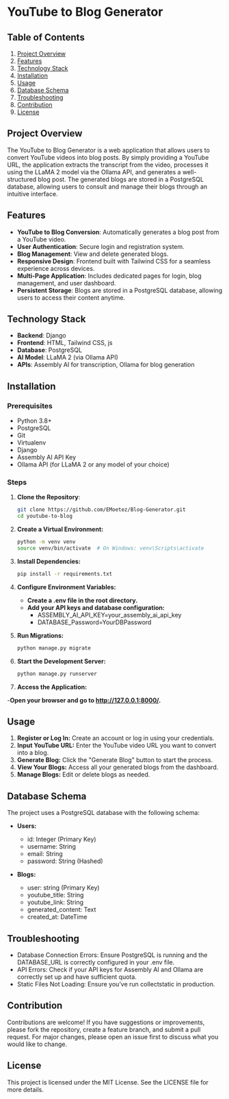 # YouTube to Blog Generator

## Table of Contents

1. [Project Overview](#project-overview)
2. [Features](#features)
3. [Technology Stack](#technology-stack)
4. [Installation](#installation)
5. [Usage](#usage)
6. [Database Schema](#database-schema)
7. [Troubleshooting](#troubleshooting)
8. [Contribution](#contribution)
9. [License](#license)


## Project Overview

The YouTube to Blog Generator is a web application that allows users to convert YouTube videos into blog posts. By simply providing a YouTube URL, the application extracts the transcript from the video, processes it using the LLaMA 2 model via the Ollama API, and generates a well-structured blog post. The generated blogs are stored in a PostgreSQL database, allowing users to consult and manage their blogs through an intuitive interface.

## Features

- **YouTube to Blog Conversion**: Automatically generates a blog post from a YouTube video.
- **User Authentication**: Secure login and registration system.
- **Blog Management**: View and delete generated blogs.
- **Responsive Design**: Frontend built with Tailwind CSS for a seamless experience across devices.
- **Multi-Page Application**: Includes dedicated pages for login, blog management, and user dashboard.
- **Persistent Storage**: Blogs are stored in a PostgreSQL database, allowing users to access their content anytime.

## Technology Stack

- **Backend**: Django
- **Frontend**: HTML, Tailwind CSS, js
- **Database**: PostgreSQL
- **AI Model**: LLaMA 2 (via Ollama API)
- **APIs**: Assembly AI for transcription, Ollama for blog generation

## Installation

### Prerequisites

- Python 3.8+
- PostgreSQL
- Git
- Virtualenv
- Django
- Assembly AI API Key
- Ollama API (for LLaMA 2 or any model of your choice)

### Steps

1. **Clone the Repository**:

   ```bash
   git clone https://github.com/EMoetez/Blog-Generator.git
   cd youtube-to-blog

2. **Create a Virtual Environment:**
   ```bash
   python -m venv venv
   source venv/bin/activate  # On Windows: venv\Scripts\activate
3. **Install Dependencies:**
  
   ```bash
   pip install -r requirements.txt

4. **Configure Environment Variables:**

    - **Create a .env file in the root directory.**
    - **Add your API keys and database configuration:**
       - ASSEMBLY_AI_API_KEY=your_assembly_ai_api_key
       - DATABASE_Password=YourDBPassword

5. **Run Migrations:**
   ```python
   python manage.py migrate
   ```

6. **Start the Development Server:**
   ```python
   python manage.py runserver
   ```


7. **Access the Application:**
   
-**Open your browser and go to http://127.0.0.1:8000/.** 


## Usage

1. **Register or Log In:** Create an account or log in using your credentials.
2. **Input YouTube URL:** Enter the YouTube video URL you want to convert into a blog.
3. **Generate Blog:** Click the "Generate Blog" button to start the process.
4. **View Your Blogs:** Access all your generated blogs from the dashboard.
5. **Manage Blogs:** Edit or delete blogs as needed.

## Database Schema
The project uses a PostgreSQL database with the following schema:

 - **Users:**

    - id: Integer (Primary Key)
    - username: String
    - email: String
    - password: String (Hashed)
      
 - **Blogs:**

    - user: string (Primary Key)
    - youtube_title: String
    - youtube_link: String
    - generated_content: Text
    - created_at: DateTime
    

## Troubleshooting

- Database Connection Errors: Ensure PostgreSQL is running and the DATABASE_URL is correctly configured in your .env file.
- API Errors: Check if your API keys for Assembly AI and Ollama are correctly set up and have sufficient quota.
- Static Files Not Loading: Ensure you’ve run collectstatic in production.
  
## Contribution

Contributions are welcome! If you have suggestions or improvements, please fork the repository, create a feature branch, and submit a pull request. For major changes, please open an issue first to discuss what you would like to change.

## License

This project is licensed under the MIT License. See the LICENSE file for more details.



